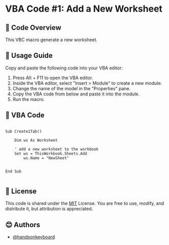 # VBA Code #1: Add a New Worksheet

## 🎯 Code Overview
This VBC macro generate a new worksheet. 

## 📗 Usage Guide
Copy and paste the following code into your VBA editor:
1. Press Alt + F11 to open the VBA editor.
2. Inside the VBA editor, select "Insert > Module" to create a new module.
3. Change the name of the model in the "Properties" pane.
4. Copy the VBA code from below and paste it into the module. 
5. Run the macro. 


## 📑 VBA Code
```

Sub Create1Tab()

    Dim ws As Worksheet
    
    ' add a new worksheet to the workbook
    Set ws = ThisWorkbook.Sheets.Add
        ws.Name = "NewSheet"
    

End Sub


```

  ## 📜 License
  
  This code is shared under the [MIT](https://choosealicense.com/licenses/mit/) License. You are free to use, modify, and distribute it, but attribution is appreciated. 

  ## 😊 Authors

- [@handsonkeyboard](https://www.github.com/handsonkeyboard)
